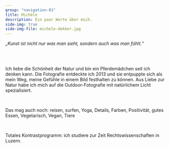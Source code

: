 ```yaml
---
group: "navigation-01"
title: Michèle 
description: Ein paar Worte über mich.
side-img: true
side-img-file: michele-dekker.jpg
---
```



<p>
<em>„Kunst ist nicht nur was man sieht, sondern auch was man fühlt.“</em>
</p>
<br>
<br>
<p>
Ich liebe die Schönheit der Natur und bin ein Pferdemädchen seit ich denken kann. Die Fotografie entdeckte ich 2013 und sie entpuppte sich als mein Weg, meine Gefühle in einem Bild festhalten zu können.
Aus Liebe zur Natur habe ich mich auf die Outdoor-Fotografie mit natürlichem Licht spezialisiert. 
</p>
<br>
<p> 
Das mag auch noch: 
reisen, surfen, Yoga, Details, Farben, Positivität, gutes Essen, Vegetarisch, Vegan, Tiere
</p>
<br>
<p>
Totales Kontrastprogramm: ich studiere zur Zeit Rechtswissenschaften in Luzern.
</p>

